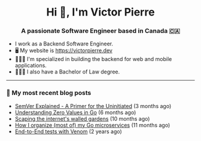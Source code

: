 <h1 align="center">Hi 👋, I'm Victor Pierre</h1>
<h3 align="center">A passionate Software Engineer based in Canada 🇨🇦</h3>

- I work as a Backend Software Engineer.
- 🖥 My website is https://victorpierre.dev
- 👨🏻‍💻 I'm specialized in building the backend for web and mobile applications.
- 👨🏻‍⚖️ I also have a Bachelor of Law degree.

---

### 📝 My most recent blog posts

- [SemVer Explained - A Primer for the Uninitiated](https://victorpierre.dev/articles/semver-for-the-uninitiated/) (3 months ago)
- [Understanding Zero Values in Go](https://victorpierre.dev/articles/zero-values-in-go/) (6 months ago)
- [Scaping the internet&#39;s walled gardens](https://victorpierre.dev/articles/scaping-internet-walled-gardens/) (10 months ago)
- [How I organize (most of) my Go microservices](https://victorpierre.dev/articles/my-go-project-organization/) (11 months ago)
- [End-to-End tests with Venom](https://victorpierre.dev/articles/e2e-tests-with-venom/) (2 years ago)
